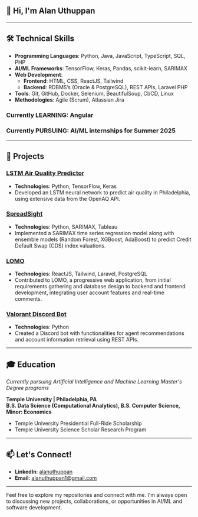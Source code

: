 ## 👋 Hi, I'm Alan Uthuppan


---

## 🛠️ Technical Skills

- **Programming Languages**: Python, Java, JavaScript, TypeScript, SQL, PHP
- **AI/ML Frameworks**: TensorFlow, Keras, Pandas, scikit-learn, SARIMAX
- **Web Development**:
  - **Frontend**: HTML, CSS, ReactJS, Tailwind
  - **Backend**: RDBMS’s (Oracle & PostgreSQL), REST APIs, Laravel PHP
- **Tools**: Git, GitHub, Docker, Selenium, BeautifulSoup, CI/CD, Linux
- **Methodologies**: Agile (Scrum), Atlassian Jira


### Currently LEARNING: Angular
### Currently PURSUING: AI/ML internships for Summer 2025

---

## 🚀 Projects

### [LSTM Air Quality Predictor](https://github.com/AlanU21/LSTM_AirQuality_Predictor)
- **Technologies**: Python, TensorFlow, Keras
- Developed an LSTM neural network to predict air quality in Philadelphia, using extensive data from the OpenAQ API.

### [SpreadSight](https://github.com/AlanU21/SpreadSight)
- **Technologies**: Python, SARIMAX, Tableau
- Implemented a SARIMAX time series regression model along with ensemble models (Random Forest, XGBoost, AdaBoost) to predict Credit Default Swap (CDS) index valuations.

### [LOMO](https://github.com/Capstone-Projects-2023-Fall/project-lomo-in-person-gaming-app)
- **Technologies**: ReactJS, Tailwind, Laravel, PostgreSQL
- Contributed to LOMO, a progressive web application, from initial requirements gathering and database design to backend and frontend development, integrating user account features and real-time comments.

### [Valorant Discord Bot](https://github.com/cis3296s23/project-02-valorant-discord-bot)
- **Technologies**: Python
- Created a Discord bot with functionalities for agent recommendations and account information retrieval using REST APIs.

---

## 🎓 Education

*Currently pursuing Artificial Intelligence and Machine Learning Master's Degree programs*

**Temple University | Philadelphia, PA**  
**B.S. Data Science (Computational Analytics), B.S. Computer Science, Minor: Economics**  
- Temple University Presidential Full-Ride Scholarship
- Temple University Science Scholar Research Program

---


## 📫 Let's Connect!

- **LinkedIn**: [alanuthuppan](https://www.linkedin.com/in/alanuthuppan/)
- **Email**: [alanuthuppan1@gmail.com](mailto:alanuthuppan1@gmail.com)

---

Feel free to explore my repositories and connect with me. I'm always open to discussing new projects, collaborations, or opportunities in AI/ML and software development.

